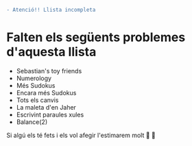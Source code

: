 ```diff
- Atenció!! Llista incompleta
```
# Falten els següents problemes d'aquesta llista
- Sebastian's toy friends
- Numerology
- Més Sudokus
- Encara més Sudokus
- Tots els canvis
- La maleta d'en Jaher
- Escrivint paraules xules
- Balance(2)

Si algú els té fets i els vol afegir l'estimarem molt :purple_heart: :yellow_heart:
